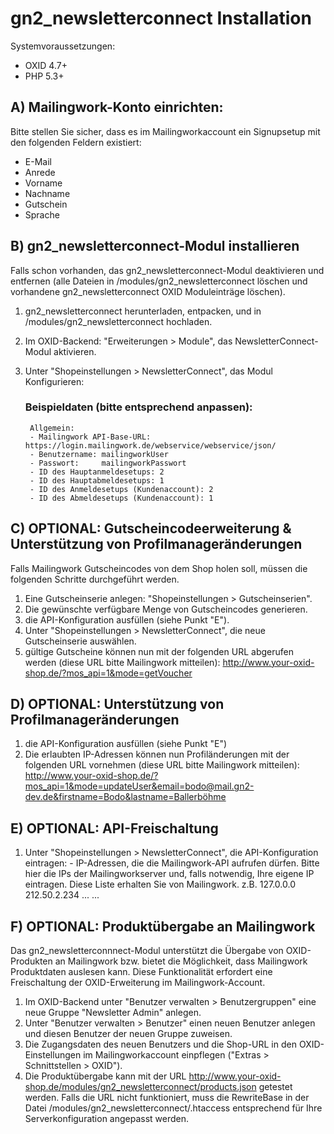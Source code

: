 # gn2_newsletterconnect Installation

Systemvoraussetzungen:
- OXID 4.7+
- PHP 5.3+

## A) Mailingwork-Konto einrichten:
Bitte stellen Sie sicher, dass es im Mailingworkaccount ein Signupsetup mit den folgenden Feldern existiert:
- E-Mail	
- Anrede
- Vorname
- Nachname
- Gutschein
- Sprache


## B) gn2_newsletterconnect-Modul installieren
Falls schon vorhanden, das gn2_newsletterconnect-Modul deaktivieren und entfernen (alle Dateien in /modules/gn2_newsletterconnect löschen und vorhandene gn2_newsletterconnect OXID Moduleinträge löschen).

1. gn2_newsletterconnect herunterladen, entpacken, und in /modules/gn2_newsletterconnect hochladen.

2. Im OXID-Backend: "Erweiterungen > Module", das NewsletterConnect-Modul aktivieren.

3. Unter "Shopeinstellungen > NewsletterConnect", das Modul Konfigurieren:
    ### Beispieldaten (bitte entsprechend anpassen):
        Allgemein:
        - Mailingwork API-Base-URL: https://login.mailingwork.de/webservice/webservice/json/
        - Benutzername: mailingworkUser
        - Passwort:     mailingworkPasswort
        - ID des Hauptanmeldesetups: 2
        - ID des Hauptabmeldesetups: 1
        - ID des Anmeldesetups (Kundenaccount): 2
        - ID des Abmeldesetups (Kundenaccount): 1

## C) OPTIONAL: Gutscheincodeerweiterung & Unterstützung von Profilmanageränderungen
Falls Mailingwork Gutscheincodes von dem Shop holen soll, müssen die folgenden Schritte durchgeführt werden.

1. Eine Gutscheinserie anlegen: "Shopeinstellungen > Gutscheinserien".
2. Die gewünschte verfügbare Menge von Gutscheincodes generieren.
3. die API-Konfiguration ausfüllen (siehe Punkt "E").
4. Unter "Shopeinstellungen > NewsletterConnect", die neue Gutscheinserie auswählen.
5. gültige Gutscheine können nun mit der folgenden URL abgerufen werden (diese URL bitte Mailingwork mitteilen): 
http://www.your-oxid-shop.de/?mos_api=1&mode=getVoucher


## D) OPTIONAL: Unterstützung von Profilmanageränderungen
1. die API-Konfiguration ausfüllen (siehe Punkt "E")
2. Die erlaubten IP-Adressen können nun Profiländerungen mit der folgenden URL vornehmen (diese URL bitte Mailingwork mitteilen): http://www.your-oxid-shop.de/?mos_api=1&mode=updateUser&email=bodo@mail.gn2-dev.de&firstname=Bodo&lastname=Ballerböhme

## E) OPTIONAL: API-Freischaltung
1. Unter "Shopeinstellungen > NewsletterConnect", die API-Konfiguration eintragen:
       - IP-Adressen, die die Mailingwork-API aufrufen dürfen.
           Bitte hier die IPs der Mailingworkserver und, falls notwendig, Ihre eigene IP eintragen.
           Diese Liste erhalten Sie von Mailingwork.
            z.B. 127.0.0.0
                 212.50.2.234
                 ...
                 ...
                  
## F) OPTIONAL: Produktübergabe an Mailingwork
Das gn2_newsletterconnnect-Modul unterstützt die Übergabe von OXID-Produkten an Mailingwork bzw. bietet die Möglichkeit, dass Mailingwork Produktdaten auslesen kann. Diese Funktionalität erfordert eine Freischaltung der OXID-Erweiterung im Mailingwork-Account.

1. Im OXID-Backend unter "Benutzer verwalten > Benutzergruppen" eine neue Gruppe "Newsletter Admin" anlegen.
2. Unter "Benutzer verwalten > Benutzer" einen neuen Benutzer anlegen und diesen Benutzer der neuen Gruppe zuweisen.
3. Die Zugangsdaten des neuen Benutzers und die Shop-URL in den OXID-Einstellungen im Mailingworkaccount einpflegen ("Extras > Schnittstellen > OXID").
4. Die Produktübergabe kann mit der URL http://www.your-oxid-shop.de/modules/gn2_newsletterconnect/products.json getestet werden. Falls die URL nicht funktioniert, muss die RewriteBase in der Datei /modules/gn2_newsletterconnect/.htaccess entsprechend für Ihre Serverkonfiguration angepasst werden.